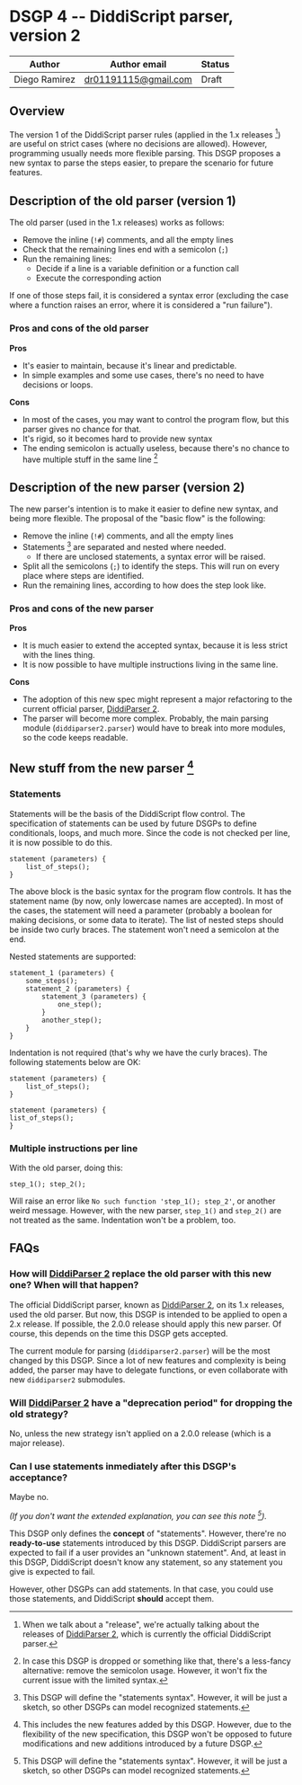 # DSGP 4 -- DiddiScript parser, version 2

| Author        | Author email         | Status   |
|---------------|----------------------|----------|
| Diego Ramirez | dr01191115@gmail.com | Draft    |

## Overview

The version 1 of the DiddiScript parser rules (applied in the 1.x releases [^1]) are useful on strict cases (where
no decisions are allowed). However, programming usually needs more flexible parsing. This DSGP proposes a new syntax to
parse the steps easier, to prepare the scenario for future features.

## Description of the old parser (version 1)

The old parser (used in the 1.x releases) works as follows:

- Remove the inline (`!#`) comments, and all the empty lines
- Check that the remaining lines end with a semicolon (`;`)
- Run the remaining lines:
  - Decide if a line is a variable definition or a function call
  - Execute the corresponding action

If one of those steps fail, it is considered a syntax error (excluding the case where a function raises an error, where it
is considered a "run failure").

### Pros and cons of the old parser

**Pros**

  - It's easier to maintain, because it's linear and predictable.
  - In simple examples and some use cases, there's no need to have decisions or loops.

**Cons**
  - In most of the cases, you may want to control the program flow, but this parser gives no chance for that.
  - It's rigid, so it becomes hard to provide new syntax
  - The ending semicolon is actually useless, because there's no chance to have multiple stuff in the same line [^2]

## Description of the new parser (version 2)

The new parser's intention is to make it easier to define new syntax, and being more flexible. The proposal of the "basic
flow" is the following:

- Remove the inline (`!#`) comments, and all the empty lines
- Statements [^3] are separated and nested where needed.
  - If there are unclosed statements, a syntax error will be raised.
- Split all the semicolons (`;`) to identify the steps. This will run on every place where steps are identified.
- Run the remaining lines, according to how does the step look like.

### Pros and cons of the new parser

**Pros**

  - It is much easier to extend the accepted syntax, because it is less strict with the lines thing.
  - It is now possible to have multiple instructions living in the same line.

**Cons**

  - The adoption of this new spec might represent a major refactoring to the current official parser, [DiddiParser 2][1].
  - The parser will become more complex. Probably, the main parsing module (`diddiparser2.parser`) would have to break
    into more modules, so the code keeps readable.

## New stuff from the new parser [^4]

### Statements

Statements will be the basis of the DiddiScript flow control. The specification of statements can be used by future DSGPs
to define conditionals, loops, and much more. Since the code is not checked per line, it is now possible to do this.

```
statement (parameters) {
    list_of_steps();
}
```

The above block is the basic syntax for the program flow controls. It has the statement name (by now, only lowercase
names are accepted). In most of the cases, the statement will need a parameter (probably a boolean for making decisions,
or some data to iterate). The list of nested steps should be inside two curly braces. The statement won't need a semicolon
at the end.

Nested statements are supported:

```
statement_1 (parameters) {
    some_steps();
    statement_2 (parameters) {
        statement_3 (parameters) {
            one_step();
        }
        another_step();
    }
}
```

Indentation is not required (that's why we have the curly braces). The following statements below are OK:

```
statement (parameters) {
    list_of_steps();
}

statement (parameters) {
list_of_steps();
}
```

### Multiple instructions per line

With the old parser, doing this:

```
step_1(); step_2();
```

Will raise an error like `No such function 'step_1(); step_2'`, or another weird message. However, with the new parser,
`step_1()` and `step_2()` are not treated as the same. Indentation won't be a problem, too.

## FAQs

### How will [DiddiParser 2][1] replace the old parser with this new one? When will that happen?

The official DiddiScript parser, known as [DiddiParser 2][1], on its 1.x releases, used the old parser. But now, this DSGP is
intended to be applied to open a 2.x release. If possible, the 2.0.0 release should apply this new parser. Of course, this depends
on the time this DSGP gets accepted.

The current module for parsing (`diddiparser2.parser`) will be the most changed by this DSGP. Since a lot of new features and
complexity is being added, the parser may have to delegate functions, or even collaborate with new `diddiparser2` submodules.

### Will [DiddiParser 2][1] have a "deprecation period" for dropping the old strategy?

No, unless the new strategy isn't applied on a 2.0.0 release (which is a major release).

### Can I use statements inmediately after this DSGP's acceptance?

Maybe no.

_(If you don't want the extended explanation, you can see this note [^3])._

This DSGP only defines the **concept** of "statements". However, there're no **ready-to-use** statements introduced by this DSGP.
DiddiScript parsers are expected to fail if a user provides an "unknown statement". And, at least in this DSGP, DiddiScript doesn't
know any statement, so any statement you give is expected to fail.

However, other DSGPs can add statements. In that case, you could use those statements, and DiddiScript **should** accept them.

[^1]: When we talk about a "release", we're actually talking about the releases of [DiddiParser 2][1],
      which is currently the official DiddiScript parser.
[^2]: In case this DSGP is dropped or something like that, there's a less-fancy alternative: remove the semicolon usage. However, it won't fix
      the current issue with the limited syntax.
[^3]: This DSGP will define the "statements syntax". However, it will be just a sketch, so other DSGPs can model recognized statements.
[^4]: This includes the new features added by this DSGP. However, due to the flexibility of the new specification, this DSGP won't be opposed to
      future modifications and new additions introduced by a future DSGP.

[1]: https://github.com/DiddiLeija/diddiparser2
